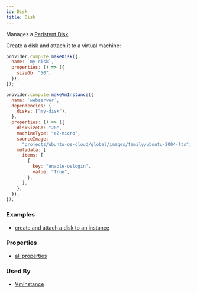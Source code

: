 ```yaml
---
id: Disk
title: Disk
---
```


Manages a [Peristent Disk](https://cloud.google.com/compute/docs/disks#pdspecs)

Create a disk and attach it to a virtual machine:

```js
provider.compute.makeDisk({
  name: `my-disk`,
  properties: () => ({
    sizeGb: "50",
  }),
});

provider.compute.makeVmInstance({
  name: `webserver`,
  dependencies: {
    disks: ["my-disk"),
  },
  properties: () => ({
    diskSizeGb: "20",
    machineType: "e2-micro",
    sourceImage:
      "projects/ubuntu-os-cloud/global/images/family/ubuntu-2004-lts",
    metadata: {
      items: [
        {
          key: "enable-oslogin",
          value: "True",
        },
      ],
    },
  }),
});
```

### Examples

- [create and attach a disk to an instance](https://github.com/grucloud/grucloud/blob/main/examples/google/vm)

### Properties

- [all properties](https://cloud.google.com/compute/docs/reference/rest/v1/disks/insert)

### Used By

- [VmInstance](./VmInstance.md)
